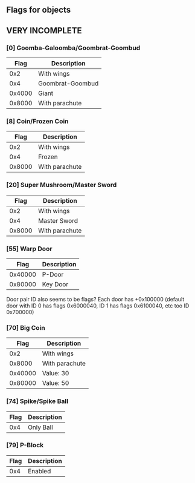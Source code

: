 ## Flags for objects

## VERY INCOMPLETE

### [0] Goomba-Galoomba/Goombrat-Goombud
| Flag   | Description       |
|--------|-------------------|
| 0x2    | With wings        |
| 0x4    | Goombrat-Goombud  |
| 0x4000 | Giant             |
| 0x8000 | With parachute    |


### [8] Coin/Frozen Coin
| Flag   | Description       |
|--------|-------------------|
| 0x2    | With wings        |
| 0x4    | Frozen            |
| 0x8000 | With parachute    |

### [20] Super Mushroom/Master Sword
| Flag    | Description    |
|---------|----------------|
| 0x2     | With wings     |
| 0x4     | Master Sword   |
| 0x8000  | With parachute |

### [55] Warp Door
| Flag    | Description |
|---------|-------------|
| 0x40000 | P-Door      |
| 0x80000 | Key Door    |

Door pair ID also seems to be flags? Each door has +0x100000 (default door with ID 0 has flags 0x6000040, ID 1 has flags 0x6100040, etc too ID 0x700000)

### [70] Big Coin
| Flag    | Description                  |
|---------|------------------------------|
| 0x2     | With wings                   |
| 0x8000  | With parachute               |
| 0x40000 | Value: 30                    |
| 0x80000 | Value: 50                    |

### [74] Spike/Spike Ball
| Flag | Description |
|------|-------------|
| 0x4  | Only Ball   |

### [79] P-Block
| Flag | Description |
|------|-------------|
| 0x4  | Enabled     |